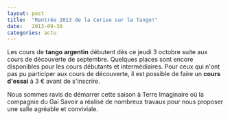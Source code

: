 ```yaml
---
layout: post
title:  "Rentrée 2013 de la Cerise sur le Tango!"
date:   2013-09-30
categories: actu
---
```

Les cours de **tango argentin** débutent dès ce jeudi 3 octobre suite aux cours de découverte de septembre. Quelques places sont encore disponibles pour les cours débutants et intermédiaires. Pour ceux qui n'ont pas pu participer aux cours de découverte, il est possible de faire un **cours d'essai** à 3 € avant de s'inscrire.

Nous sommes ravis de démarrer cette saison à Terre Imaginaire où la compagnie du Gai Savoir a réalisé de nombreux travaux pour nous proposer une salle agréable et conviviale.
